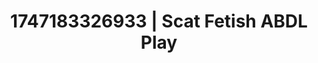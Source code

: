 ---
categories:
- Erotic vulnerability
- Delirious pleasure
- E-girl erotica
- Cyberpunk intimacy
- Mormon threesome
image: /assets/images/1747183326933.webp
layout: post
seo:
  description: Featured content with high-quality ABDL Play, Scat Fetish. HD images
    available.
  keywords: ABDL Play, Scat Fetish
  og_image: /assets/images/1747183326933.webp
  schema_type: VisualArtwork
tags:
- '#1747183326933'
- ABDL Play
- Scat Fetish
title: 1747183326933 | Scat Fetish ABDL Play
---